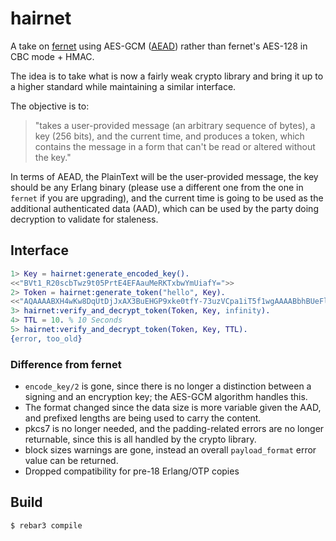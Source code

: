 hairnet
=====

A take on [fernet](https://github.com/fernet/fernet-erl) using AES-GCM
([AEAD](https://en.wikipedia.org/wiki/Authenticated_encryption))
rather than fernet's AES-128 in CBC mode + HMAC.

The idea is to take what is now a fairly weak crypto library and bring
it up to a higher standard while maintaining a similar interface.

The objective is to:

> "takes a user-provided message (an arbitrary sequence of
> bytes), a key (256 bits), and the current time, and produces a token, which
> contains the message in a form that can't be read or altered without the key."

In terms of AEAD, the PlainText will be the user-provided message, the key
should be any Erlang binary (please use a different one from the one in
`fernet` if you are upgrading), and the current time is going to be used as
the additional authenticated data (AAD), which can be used by the party
doing decryption to validate for staleness.


## Interface

```erlang
1> Key = hairnet:generate_encoded_key().
<<"BVt1_R20scbTwz9t05PrtE4EFAauMeRKTxbwYmUiafY=">>
2> Token = hairnet:generate_token("hello", Key).
<<"AQAAAABXH4wKw8DqUtDjJxAX3BuEHGP9xke0tfY-73uzVCpa1iT5f1wgAAAABbhBUeFl">>
3> hairnet:verify_and_decrypt_token(Token, Key, infinity).
4> TTL = 10. % 10 Seconds
5> hairnet:verify_and_decrypt_token(Token, Key, TTL).
{error, too_old}
```

### Difference from fernet

- `encode_key/2` is gone, since there is no longer a distinction between
  a signing and an encryption key; the AES-GCM algorithm handles this.
- The format changed since the data size is more variable given the AAD,
  and prefixed lengths are being used to carry the content.
- pkcs7 is no longer needed, and the padding-related errors are no longer
  returnable, since this is all handled by the crypto library.
- block sizes warnings are gone, instead an overall `payload_format`
  error value can be returned.
- Dropped compatibility for pre-18 Erlang/OTP copies

Build
-----

    $ rebar3 compile
